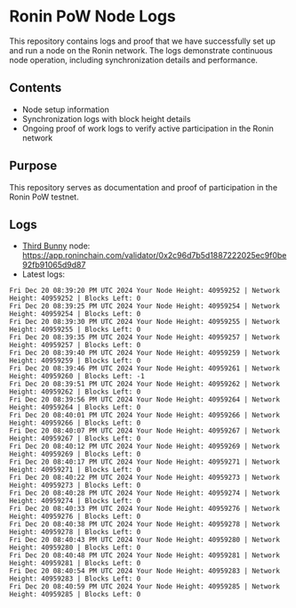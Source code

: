 # Ronin PoW Node Logs

This repository contains logs and proof that we have successfully set up and run a node on the Ronin network. The logs demonstrate continuous node operation, including synchronization details and performance.

## Contents

- Node setup information
- Synchronization logs with block height details
- Ongoing proof of work logs to verify active participation in the Ronin network

## Purpose

This repository serves as documentation and proof of participation in the Ronin PoW testnet.

## Logs

- [Third Bunny](https://thirdbunny.xyz/) node: https://app.roninchain.com/validator/0x2c96d7b5d1887222025ec9f0be92fb91065d9d87
- Latest logs:
```
Fri Dec 20 08:39:20 PM UTC 2024 Your Node Height: 40959252 | Network Height: 40959252 | Blocks Left: 0
Fri Dec 20 08:39:25 PM UTC 2024 Your Node Height: 40959254 | Network Height: 40959254 | Blocks Left: 0
Fri Dec 20 08:39:30 PM UTC 2024 Your Node Height: 40959255 | Network Height: 40959255 | Blocks Left: 0
Fri Dec 20 08:39:35 PM UTC 2024 Your Node Height: 40959257 | Network Height: 40959257 | Blocks Left: 0
Fri Dec 20 08:39:40 PM UTC 2024 Your Node Height: 40959259 | Network Height: 40959259 | Blocks Left: 0
Fri Dec 20 08:39:46 PM UTC 2024 Your Node Height: 40959261 | Network Height: 40959260 | Blocks Left: -1
Fri Dec 20 08:39:51 PM UTC 2024 Your Node Height: 40959262 | Network Height: 40959262 | Blocks Left: 0
Fri Dec 20 08:39:56 PM UTC 2024 Your Node Height: 40959264 | Network Height: 40959264 | Blocks Left: 0
Fri Dec 20 08:40:01 PM UTC 2024 Your Node Height: 40959266 | Network Height: 40959266 | Blocks Left: 0
Fri Dec 20 08:40:07 PM UTC 2024 Your Node Height: 40959267 | Network Height: 40959267 | Blocks Left: 0
Fri Dec 20 08:40:12 PM UTC 2024 Your Node Height: 40959269 | Network Height: 40959269 | Blocks Left: 0
Fri Dec 20 08:40:17 PM UTC 2024 Your Node Height: 40959271 | Network Height: 40959271 | Blocks Left: 0
Fri Dec 20 08:40:22 PM UTC 2024 Your Node Height: 40959273 | Network Height: 40959273 | Blocks Left: 0
Fri Dec 20 08:40:28 PM UTC 2024 Your Node Height: 40959274 | Network Height: 40959274 | Blocks Left: 0
Fri Dec 20 08:40:33 PM UTC 2024 Your Node Height: 40959276 | Network Height: 40959276 | Blocks Left: 0
Fri Dec 20 08:40:38 PM UTC 2024 Your Node Height: 40959278 | Network Height: 40959278 | Blocks Left: 0
Fri Dec 20 08:40:43 PM UTC 2024 Your Node Height: 40959280 | Network Height: 40959280 | Blocks Left: 0
Fri Dec 20 08:40:48 PM UTC 2024 Your Node Height: 40959281 | Network Height: 40959281 | Blocks Left: 0
Fri Dec 20 08:40:54 PM UTC 2024 Your Node Height: 40959283 | Network Height: 40959283 | Blocks Left: 0
Fri Dec 20 08:40:59 PM UTC 2024 Your Node Height: 40959285 | Network Height: 40959285 | Blocks Left: 0
```
